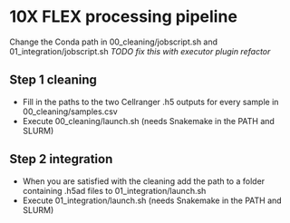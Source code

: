 # 10X FLEX processing pipeline

Change the Conda path in 00_cleaning/jobscript.sh and 01_integration/jobscript.sh
*TODO fix this with executor plugin refactor* 

## Step 1 cleaning
- Fill in the paths to the two Cellranger .h5 outputs for every sample in 00_cleaning/samples.csv
- Execute 00_cleaning/launch.sh (needs Snakemake in the PATH and SLURM)

## Step 2 integration
- When you are satisfied with the cleaning add the path to a folder containing .h5ad files to 01_integration/launch.sh
- Execute 01_integration/launch.sh (needs Snakemake in the PATH and SLURM)